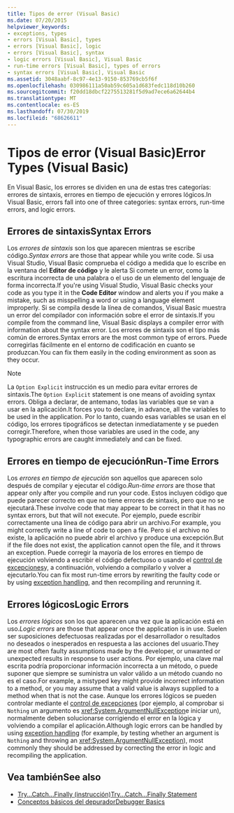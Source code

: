 ```yaml
---
title: Tipos de error (Visual Basic)
ms.date: 07/20/2015
helpviewer_keywords:
- exceptions, types
- errors [Visual Basic], types
- errors [Visual Basic], logic
- errors [Visual Basic], syntax
- logic errors [Visual Basic], Visual Basic
- run-time errors [Visual Basic], types of errors
- syntax errors [Visual Basic], Visual Basic
ms.assetid: 3048aabf-8c97-4e13-9150-853769cb5f6f
ms.openlocfilehash: 030986111a50ab59c605a1d683fedc118d10b260
ms.sourcegitcommit: f20dd18dbcf2275513281f5d9ad7ece6a62644b4
ms.translationtype: MT
ms.contentlocale: es-ES
ms.lasthandoff: 07/30/2019
ms.locfileid: "68626611"
---
```

# <a name="error-types-visual-basic"></a><span data-ttu-id="4563d-102">Tipos de error (Visual Basic)</span><span class="sxs-lookup"><span data-stu-id="4563d-102">Error Types (Visual Basic)</span></span>
<span data-ttu-id="4563d-103">En Visual Basic, los errores se dividen en una de estas tres categorías: errores de sintaxis, errores en tiempo de ejecución y errores lógicos.</span><span class="sxs-lookup"><span data-stu-id="4563d-103">In Visual Basic, errors fall into one of three categories: syntax errors, run-time errors, and logic errors.</span></span>

## <a name="syntax-errors"></a><span data-ttu-id="4563d-104">Errores de sintaxis</span><span class="sxs-lookup"><span data-stu-id="4563d-104">Syntax Errors</span></span>
 <span data-ttu-id="4563d-105">Los *errores de sintaxis* son los que aparecen mientras se escribe código.</span><span class="sxs-lookup"><span data-stu-id="4563d-105">*Syntax errors* are those that appear while you write code.</span></span> <span data-ttu-id="4563d-106">Si usa Visual Studio, Visual Basic comprueba el código a medida que lo escribe en la ventana del **Editor de código** y le alerta Si comete un error, como la escritura incorrecta de una palabra o el uso de un elemento del lenguaje de forma incorrecta.</span><span class="sxs-lookup"><span data-stu-id="4563d-106">If you're using Visual Studio, Visual Basic checks your code as you type it in the **Code Editor** window and alerts you if you make a mistake, such as misspelling a word or using a language element improperly.</span></span> <span data-ttu-id="4563d-107">Si se compila desde la línea de comandos, Visual Basic muestra un error del compilador con información sobre el error de sintaxis.</span><span class="sxs-lookup"><span data-stu-id="4563d-107">If you compile from the command line, Visual Basic displays a compiler error with information about the syntax error.</span></span> <span data-ttu-id="4563d-108">Los errores de sintaxis son el tipo más común de errores.</span><span class="sxs-lookup"><span data-stu-id="4563d-108">Syntax errors are the most common type of errors.</span></span> <span data-ttu-id="4563d-109">Puede corregirlas fácilmente en el entorno de codificación en cuanto se produzcan.</span><span class="sxs-lookup"><span data-stu-id="4563d-109">You can fix them easily in the coding environment as soon as they occur.</span></span>

> [!NOTE]
>  <span data-ttu-id="4563d-110">La `Option Explicit` instrucción es un medio para evitar errores de sintaxis.</span><span class="sxs-lookup"><span data-stu-id="4563d-110">The `Option Explicit` statement is one means of avoiding syntax errors.</span></span> <span data-ttu-id="4563d-111">Obliga a declarar, de antemano, todas las variables que se van a usar en la aplicación.</span><span class="sxs-lookup"><span data-stu-id="4563d-111">It forces you to declare, in advance, all the variables to be used in the application.</span></span> <span data-ttu-id="4563d-112">Por lo tanto, cuando esas variables se usan en el código, los errores tipográficos se detectan inmediatamente y se pueden corregir.</span><span class="sxs-lookup"><span data-stu-id="4563d-112">Therefore, when those variables are used in the code, any typographic errors are caught immediately and can be fixed.</span></span>

## <a name="run-time-errors"></a><span data-ttu-id="4563d-113">Errores en tiempo de ejecución</span><span class="sxs-lookup"><span data-stu-id="4563d-113">Run-Time Errors</span></span>
 <span data-ttu-id="4563d-114">Los *errores en tiempo de ejecución* son aquellos que aparecen solo después de compilar y ejecutar el código.</span><span class="sxs-lookup"><span data-stu-id="4563d-114">*Run-time errors* are those that appear only after you compile and run your code.</span></span> <span data-ttu-id="4563d-115">Estos incluyen código que puede parecer correcto en que no tiene errores de sintaxis, pero que no se ejecutará.</span><span class="sxs-lookup"><span data-stu-id="4563d-115">These involve code that may appear to be correct in that it has no syntax errors, but that will not execute.</span></span> <span data-ttu-id="4563d-116">Por ejemplo, puede escribir correctamente una línea de código para abrir un archivo.</span><span class="sxs-lookup"><span data-stu-id="4563d-116">For example, you might correctly write a line of code to open a file.</span></span> <span data-ttu-id="4563d-117">Pero si el archivo no existe, la aplicación no puede abrir el archivo y produce una excepción.</span><span class="sxs-lookup"><span data-stu-id="4563d-117">But if the file does not exist, the application cannot open the file, and it throws an exception.</span></span> <span data-ttu-id="4563d-118">Puede corregir la mayoría de los errores en tiempo de ejecución volviendo a escribir el código defectuoso o usando el [control de excepciones](../../language-reference/statements/try-catch-finally-statement.md)y, a continuación, volviendo a compilarlo y volver a ejecutarlo.</span><span class="sxs-lookup"><span data-stu-id="4563d-118">You can fix most run-time errors by rewriting the faulty code or by using [exception handling](../../language-reference/statements/try-catch-finally-statement.md), and then recompiling and rerunning it.</span></span>
  
## <a name="logic-errors"></a><span data-ttu-id="4563d-119">Errores lógicos</span><span class="sxs-lookup"><span data-stu-id="4563d-119">Logic Errors</span></span>
 <span data-ttu-id="4563d-120">Los *errores lógicos* son los que aparecen una vez que la aplicación está en uso.</span><span class="sxs-lookup"><span data-stu-id="4563d-120">*Logic errors* are those that appear once the application is in use.</span></span> <span data-ttu-id="4563d-121">Suelen ser suposiciones defectuosas realizadas por el desarrollador o resultados no deseados o inesperados en respuesta a las acciones del usuario.</span><span class="sxs-lookup"><span data-stu-id="4563d-121">They are most often faulty assumptions made by the developer, or unwanted or unexpected results in response to user actions.</span></span> <span data-ttu-id="4563d-122">Por ejemplo, una clave mal escrita podría proporcionar información incorrecta a un método, o puede suponer que siempre se suministra un valor válido a un método cuando no es el caso.</span><span class="sxs-lookup"><span data-stu-id="4563d-122">For example, a mistyped key might provide incorrect information to a method, or you may assume that a valid value is always supplied to a method when that is not the case.</span></span> <span data-ttu-id="4563d-123">Aunque los errores lógicos se pueden controlar mediante el [control de excepciones](../../language-reference/statements/try-catch-finally-statement.md) (por ejemplo, al comprobar si `Nothing` un argumento es <xref:System.ArgumentNullException>e iniciar un), normalmente deben solucionarse corrigiendo el error en la lógica y volviendo a compilar el aplicación.</span><span class="sxs-lookup"><span data-stu-id="4563d-123">Although logic errors can be handled by using [exception handling](../../language-reference/statements/try-catch-finally-statement.md) (for example, by testing whether an argument is `Nothing` and throwing an <xref:System.ArgumentNullException>), most commonly they should be addressed by correcting the error in logic and recompiling the application.</span></span>

## <a name="see-also"></a><span data-ttu-id="4563d-124">Vea también</span><span class="sxs-lookup"><span data-stu-id="4563d-124">See also</span></span>

- [<span data-ttu-id="4563d-125">Try...Catch...Finally (instrucción)</span><span class="sxs-lookup"><span data-stu-id="4563d-125">Try...Catch...Finally Statement</span></span>](../../../visual-basic/language-reference/statements/try-catch-finally-statement.md)
- [<span data-ttu-id="4563d-126">Conceptos básicos del depurador</span><span class="sxs-lookup"><span data-stu-id="4563d-126">Debugger Basics</span></span>](/visualstudio/debugger/debugger-basics)
